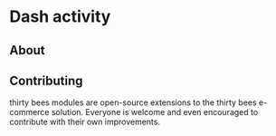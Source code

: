 # Dash activity

## About

## Contributing

thirty bees modules are open-source extensions to the thirty bees e-commerce solution. Everyone is welcome and even encouraged to contribute with their own improvements.

